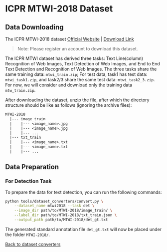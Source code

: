 # ICPR MTWI-2018 Dataset


## Data Downloading


The ICPR MTWI-2018 dataset [Official Website](https://tianchi.aliyun.com/competition/entrance/231651/introduction) | [Download Link](https://tianchi.aliyun.com/dataset/137084?t=1687249173526)

> Note: Please register an account to download this dataset.

The ICPR MTWI dataset has derived three tasks: Text Line(column) Recognition of Web Images, Text Detection of Web Images, and End to End Text Detection and Recognition of Web Images. The three tasks share the same training data: `mtwi_train.zip`; For test data, task1 has test data: `mtwi_task1.zip`, and task2/3 share the same test data: `mtwi_task2_3.zip`. For now, we will consider and download only the training data `mtw_train.zip`.

After downloading the dataset, unzip the file, after which the directory structure should be like as follows (ignoring the archive files):
```txt
MTWI-2018
  |--- image_train
  |    |--- <image_name>.jpg
  |    |--- <image_name>.jpg
  |    |--- ...
  |--- txt_train
  |    |--- <image_name>.txt
  |    |--- <image_name>.txt
  |    |--- ...
```

## Data Preparation

### For Detection Task

To prepare the data for text detection, you can run the following commands:

```bash
python tools/dataset_converters/convert.py \
    --dataset_name mtwi2018 --task det \
    --image_dir path/to/MTWI-2018/image_train/ \
    --label_dir path/to/MTWI-2018/txt_train.json \
    --output_path path/to/MTWI-2018/det_gt.txt
```

The generated standard annotation file `det_gt.txt` will now be placed under the folder `MTWI-2018/`.

[Back to dataset converters](converters.md)

